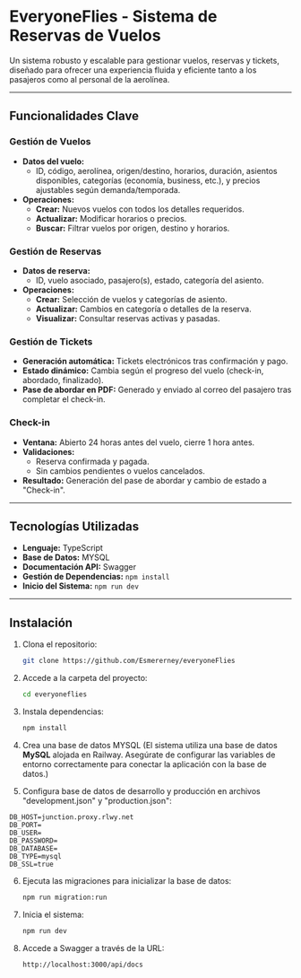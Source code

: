 # EveryoneFlies - Sistema de Reservas de Vuelos

Un sistema robusto y escalable para gestionar vuelos, reservas y tickets, diseñado para ofrecer una experiencia fluida y eficiente tanto a los pasajeros como al personal de la aerolínea.

---

## Funcionalidades Clave  

### Gestión de Vuelos  
- **Datos del vuelo:**  
  - ID, código, aerolínea, origen/destino, horarios, duración, asientos disponibles, categorías (economía, business, etc.), y precios ajustables según demanda/temporada.  
- **Operaciones:**  
  - **Crear:** Nuevos vuelos con todos los detalles requeridos.  
  - **Actualizar:** Modificar horarios o precios.  
  - **Buscar:** Filtrar vuelos por origen, destino y horarios.  

### Gestión de Reservas  
- **Datos de reserva:**  
  - ID, vuelo asociado, pasajero(s), estado, categoría del asiento.  
- **Operaciones:**  
  - **Crear:** Selección de vuelos y categorías de asiento.  
  - **Actualizar:** Cambios en categoría o detalles de la reserva.  
  - **Visualizar:** Consultar reservas activas y pasadas.

### Gestión de Tickets  
- **Generación automática:** Tickets electrónicos tras confirmación y pago.  
- **Estado dinámico:** Cambia según el progreso del vuelo (check-in, abordado, finalizado).  
- **Pase de abordar en PDF:** Generado y enviado al correo del pasajero tras completar el check-in.

### Check-in  
- **Ventana:** Abierto 24 horas antes del vuelo, cierre 1 hora antes.  
- **Validaciones:**  
  - Reserva confirmada y pagada.  
  - Sin cambios pendientes o vuelos cancelados.  
- **Resultado:** Generación del pase de abordar y cambio de estado a "Check-in".

---

## Tecnologías Utilizadas  
- **Lenguaje:** TypeScript  
- **Base de Datos:** MYSQL  
- **Documentación API:** Swagger  
- **Gestión de Dependencias:** `npm install`  
- **Inicio del Sistema:** `npm run dev`  

---

## Instalación  
1. Clona el repositorio:  
   ```bash
   git clone https://github.com/Esmererney/everyoneFlies

2. Accede a la carpeta del proyecto:
   ```bash
   cd everyoneflies
   
3. Instala dependencias:
   ```bash
   npm install

4. Crea una base de datos MYSQL (El sistema utiliza una base de datos **MySQL** alojada en Railway. Asegúrate de configurar las variables de entorno correctamente para conectar la aplicación con la base de datos.)

5. Configura base de datos de desarrollo y producción en archivos "development.json" y "production.json":
```env
DB_HOST=junction.proxy.rlwy.net
DB_PORT=
DB_USER=
DB_PASSWORD=
DB_DATABASE=
DB_TYPE=mysql
DB_SSL=true
```

6. Ejecuta las migraciones para inicializar la base de datos:
    ```bash
    npm run migration:run

7. Inicia el sistema:
   ```bash
   npm run dev

8. Accede a Swagger a través de la URL:
   ```bash
   http://localhost:3000/api/docs



